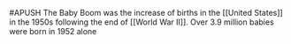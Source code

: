 #APUSH 
The Baby Boom was the increase of births in the [[United States]] in the 1950s following the end of [[World War II]]. Over 3.9 million babies were born in 1952 alone